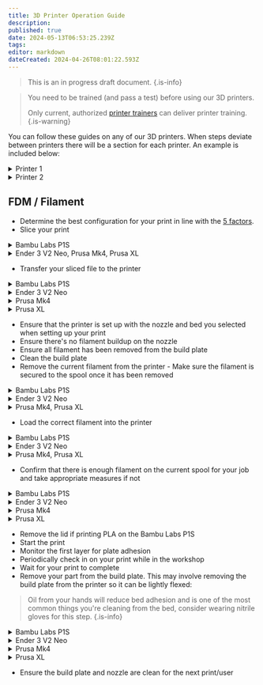 ```yaml
---
title: 3D Printer Operation Guide
description: 
published: true
date: 2024-05-13T06:53:25.239Z
tags: 
editor: markdown
dateCreated: 2024-04-26T08:01:22.593Z
---
```


> This is an in progress draft document.
{.is-info}


> You need to be trained (and pass a test) before using our 3D printers.
>
> Only current, authorized [printer trainers](/tools/3dprinters#trainers) can deliver printer training.
{.is-warning}

You can follow these guides on any of our 3D printers. When steps deviate between printers there will be a section for each printer. An example is included below:

<details>
  <summary>Printer 1</summary>
  Press the red button
</details>
<details>
  <summary>Printer 2</summary>
  Press the Blue button
</details>

## FDM / Filament

* Determine the best configuration for your print in line with the [5 factors](/tools/3dprinters/factors).
* Slice your print
<details>
  <summary>Bambu Labs P1S</summary>
  Using Bambu Studio
</details>
<details>
  <summary>Ender 3 V2 Neo, Prusa Mk4, Prusa XL</summary>
  Using PrusaSlicer
</details>

* Transfer your sliced file to the printer
<details>
  <summary>Bambu Labs P1S</summary>
  
  * Select *Print plate*/*Send*
  * Ensure AMS mapping has been successful
  * Check/uncheck *Bed Levelling* as appropriate
  * Press *Send*
  
</details>
<details>
  <summary>Ender 3 V2 Neo</summary>
  
  * Take the Micro SD card from the front left of the machine and plug it into the card reader attached to the slicing PC
  * Press the *Export to SD card/Flash drive* button within PrusaSlicer and specify a filename
  * Reinsert the Micro SD card in the printer
  
</details>
<details>
  <summary>Prusa Mk4</summary>
  
  * Ensure that the **physical** printer `Artifactory-Mk4-1` is selected
  * Press *Send to printer* in the bottom right
  
</details>
<details>
  <summary>Prusa XL</summary>
  
> Sending files to the XL is possible but is very slow. The process below is recommended.
{.is-info}

  
  * Take the USB Drive from the right hand side of the printer control panel and plug it into the slicing PC
  * Press the *Export to SD card/Flash drive* button within PrusaSlicer and specify a filename
  * Reinsert the USB Drive into the printer.
  
</details>

* Ensure that the printer is set up with the nozzle and bed you selected when setting up your print
* Ensure there's no filament buildup on the nozzle
* Ensure all filament has been removed from the build plate
* Clean the build plate
* Remove the current filament from the printer - Make sure the filament is secured to the spool once it has been removed
<details>
  <summary>Bambu Labs P1S</summary>
  
  * Open the AMS
  * Unload the active filament if required - The active filament is the spool currently loaded into the print head and is indicated by a slowly pulsing white light. You can instruct the printer to unload the spool from the control panel or Bambu Studio.
  * Push the grey tab away from you to back off the feeder and wind the filament back onto the spool
  
</details>
<details>
  <summary>Ender 3 V2 Neo</summary>
  
  >   Be gentle! One of our trainers will show you how much force to use
{.is-info}
  
  * Set the nozzle temperature to 250C
  * Wait for the nozzle to hit 250C
  * De-tension the extruder and remove the filament
  
</details>
<details>
  <summary>Prusa Mk4, Prusa XL</summary>

  * Select *Filament* -> *Change Filament*
  * Follow the on screen instructions
  
</details>

* Load the correct filament into the printer
<details>
  <summary>Bambu Labs P1S</summary>
  
  * Place the filament into the AMS
  * Push the filament into the feeder (aprox 100mm) and release the grey tab 
  * You've completed this step correctly if the AMS pulls the filament deeper into the machine
  
</details>
<details>
  <summary>Ender 3 V2 Neo</summary>
  
>   Be gentle! One of our trainers will show you how much force to use
{.is-info}
  
  * Set the nozzle temperature to 250C
  * Wait for the nozzle to hit 250C
  * De-tension the extruder and push the filament through all the way through the filament path to the nozzle.
  * Keep pushing until the filament coming out of the nozzle is the correct colour.
  
</details>
<details>
  <summary>Prusa Mk4, Prusa XL</summary>

  * If you used *Unload filament* instead of *Change filament* select Filament -> *Change filament*
  * Follow the on screen instructions
  
</details>

* Confirm that there is enough filament on the current spool for your job and take appropriate measures if not
<details>
  <summary>Bambu Labs P1S</summary>
  
  * Load a second spool of the same filament into another slot on the AMS
  * Ensure that both spools are set to identical materials and colours
  * Ensure "AMS filament backup" is enabled. It can be found under the AMS settings on the devices page of Bambu Studio
  
</details>
<details>
  <summary>Ender 3 V2 Neo</summary>
  
  * This printer is not capable of detecting when a spool runs out. If you think this might happen we suggest using a different printer.
  
</details>
<details>
  <summary>Prusa Mk4</summary>

  * While this printer cannot automatically change to a second spool it will pause when it runs out of filament. When this happens simply load a second spool into the machine using the steps outlined above and resume the print.
  
</details>
<details>
  <summary>Prusa XL</summary>

  * Load a roll of the same filament into an unused head
  * After you've pressed print select the second spool and link it to the first material by selecting "Spool Join"
  
</details>

* Remove the lid if printing PLA on the Bambu Labs P1S
* Start the print
* Monitor the first layer for plate adhesion
* Periodically check in on your print while in the workshop
* Wait for your print to complete
* Remove your part from the build plate. This may involve removing the build plate from the printer so it can be lightly flexed:

> Oil from your hands will reduce bed adhesion and is one of the most common things you're cleaning from the bed, consider wearing nitrile gloves for this step.
{.is-info}

<details>
  <summary>Bambu Labs P1S</summary>
  
  * Lift the build plate off the bed by the two tabs at the front
  * Lightly flex the bed to remove your part
  * Reseat the build plate on the printer using the seating guides on the back left and back right corners of the bed
  
</details>
<details>
  <summary>Ender 3 V2 Neo</summary>
  
  * Lift the build plate off the bed using the two tabs at the front
  * Lightly flex the bed to remove your part
  * Reseat the build plate on the printer. There are no assistive pins/markers for this.
  
</details>
<details>
  <summary>Prusa Mk4</summary>

  * Lift the build plate off the bed by two front tabs
  * Lightly flex the bed to remove your part
  * Reseat the build plate by seating the back slot with the two pins on the back of the bed
  
</details>
<details>
  <summary>Prusa XL</summary>

  * Go to *Control* -> *Pick/Park Tool*
  * Lift the build plate off the bed by the two tabs at the front
  * Lightly flex the bed to remove your part
  * Reseat the build plate by seating the back slot with the two pins on the back of the bed
  * Bend the build plate gently and lower back down onto the machine starting from the back
  
</details>

* Ensure the build plate and nozzle are clean for the next print/user
